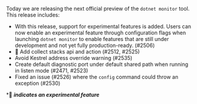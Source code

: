 Today we are releasing the next official preview of the `dotnet monitor` tool. This release includes:

- With this release, support for experimental features is added. Users can now enable an experimental feature through configuration flags when launching `dotnet monitor` to enable features that are still under development and not yet fully production-ready. (#2506)
- 🔬 Add collect stacks api and action (#2512, #2525)
- Avoid Kestrel address override warning (#2535)
- Create default diagnostic port under default shared path when running in listen mode (#2471, #2523)
- Fixed an issue (#2526) where the `config` command could throw an exception (#2530)

\*🔬 **_indicates an experimental feature_**